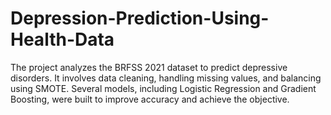 # Depression-Prediction-Using-Health-Data
The project analyzes the BRFSS 2021 dataset to predict depressive disorders. It involves data cleaning, handling missing values, and balancing using SMOTE. Several models, including Logistic Regression and Gradient Boosting, were built to improve accuracy and achieve the objective.
